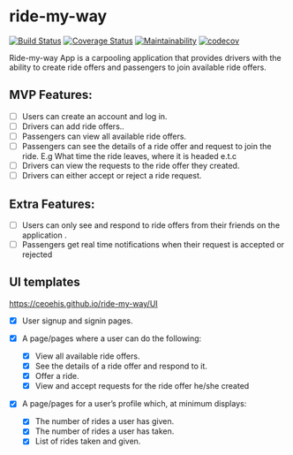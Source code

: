 # ride-my-way

[![Build Status](https://travis-ci.org/Felglitzzz/EventManager.svg?branch=develop)](https://travis-ci.org/CEOehis/ride-my-way)
[![Coverage Status](https://coveralls.io/repos/github/CEOehis/ride-my-way/badge.svg?branch=develop)](https://coveralls.io/github/CEOehis/ride-my-way?branch=develop)
[![Maintainability](https://api.codeclimate.com/v1/badges/12f9a9932f3944857e2c/maintainability)](https://codeclimate.com/github/CEOehis/ride-my-way/maintainability)
[![codecov](https://codecov.io/gh/CEOehis/ride-my-way/branch/develop/graph/badge.svg)](https://codecov.io/gh/CEOehis/ride-my-way)

Ride-my-way App is a carpooling application that provides drivers with the ability to create ride offers
and passengers to join available ride offers.

## MVP Features:

* [ ] Users can create an account and log in.
* [ ] Drivers can add ride offers..
* [ ] Passengers can view all available ride offers.
* [ ] Passengers can see the details of a ride offer and request to join the ride. E.g What time
the ride leaves, where it is headed e.t.c
* [ ] Drivers can view the requests to the ride offer they created.
* [ ] Drivers can either accept or reject a ride request.

## Extra Features:

* [ ] Users can only see and respond to ride offers from their friends on the application .
* [ ] Passengers get real time notifications when their request is accepted or rejected

## UI templates

https://ceoehis.github.io/ride-my-way/UI

* [x] User signup and signin pages.

* [x] A page/pages where a user can do the following:
  * [x] View all available ride offers.
  * [x] See the details of a ride offer and respond to it.
  * [x] Offer a ride.
  * [x] View and accept requests for the ride offer he/she created
* [x] A page/pages for a user’s profile which, at minimum displays:
  * [x] The number of rides a user has given.
  * [x] The number of rides a user has taken.
  * [x] List of rides taken and given.
